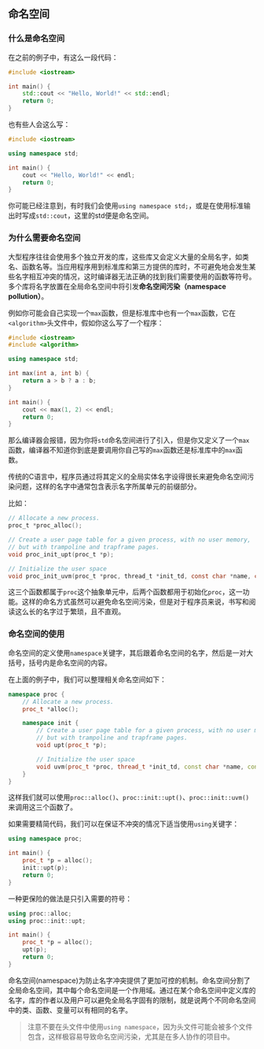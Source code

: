 ## 命名空间

### 什么是命名空间

在之前的例子中，有这么一段代码：

```cpp
#include <iostream>

int main() {
    std::cout << "Hello, World!" << std::endl;
    return 0;
}
```

也有些人会这么写：

```cpp
#include <iostream>

using namespace std;

int main() {
    cout << "Hello, World!" << endl;
    return 0;
}
```

你可能已经注意到，有时我们会使用`using namespace std;`，或是在使用标准输出时写成`std::cout`，这里的std便是命名空间。

### 为什么需要命名空间

大型程序往往会使用多个独立开发的库，这些库又会定义大量的全局名字，如类名、函数名等。当应用程序用到标准库和第三方提供的库时，不可避免地会发生某些名字相互冲突的情况，这时编译器无法正确的找到我们需要使用的函数等符号。多个库将名字放置在全局命名空间中将引发**命名空间污染（namespace pollution）**。

例如你可能会自己实现一个`max`函数，但是标准库中也有一个`max`函数，它在`<algorithm>`头文件中，假如你这么写了一个程序：

```cpp
#include <iostream>
#include <algorithm>

using namespace std;

int max(int a, int b) {
    return a > b ? a : b;
}

int main() {
    cout << max(1, 2) << endl;
    return 0;
}
```

那么编译器会报错，因为你将`std`命名空间进行了引入，但是你又定义了一个`max`函数，编译器不知道你到底是要调用你自己写的`max`函数还是标准库中的`max`函数。

传统的C语言中，程序员通过将其定义的全局实体名字设得很长来避免命名空间污染问题，这样的名字中通常包含表示名字所属单元的前缀部分。

比如：

```c
// Allocate a new process.
proc_t *proc_alloc();

// Create a user page table for a given process, with no user memory,
// but with trampoline and trapframe pages.
void proc_init_upt(proc_t *p);

// Initialize the user space
void proc_init_uvm(proc_t *proc, thread_t *init_td, const char *name, const void *bin, size_t size);
```

这三个函数都属于`proc`这个抽象单元中，后两个函数都用于初始化`proc`，这一功能。这样的命名方式虽然可以避免命名空间污染，但是对于程序员来说，书写和阅读这么长的名字过于繁琐，且不直观。

### 命名空间的使用

命名空间的定义使用`namespace`关键字，其后跟着命名空间的名字，然后是一对大括号，括号内是命名空间的内容。

在上面的例子中，我们可以整理相关命名空间如下：

```cpp
namespace proc {
    // Allocate a new process.
    proc_t *alloc();

    namespace init {
        // Create a user page table for a given process, with no user memory,
        // but with trampoline and trapframe pages.
        void upt(proc_t *p);

        // Initialize the user space
        void uvm(proc_t *proc, thread_t *init_td, const char *name, const void *bin, size_t size);
    }
}
```

这样我们就可以使用`proc::alloc()`、`proc::init::upt()`、`proc::init::uvm()`来调用这三个函数了。

如果需要精简代码，我们可以在保证不冲突的情况下适当使用`using`关键字：

```cpp
using namespace proc;

int main() {
    proc_t *p = alloc();
    init::upt(p);
    return 0;
}
```

一种更保险的做法是只引入需要的符号：

```cpp
using proc::alloc;
using proc::init::upt;

int main() {
    proc_t *p = alloc();
    upt(p);
    return 0;
}
```

命名空间(namespace)为防止名字冲突提供了更加可控的机制。命名空间分割了全局命名空间，其中每个命名空间是一个作用域。通过在某个命名空间中定义库的名字，库的作者以及用户可以避免全局名字固有的限制，就是说两个不同命名空间中的类、函数、变量可以有相同的名字。

> 注意不要在头文件中使用`using namespace`，因为头文件可能会被多个文件包含，这样极容易导致命名空间污染，尤其是在多人协作的项目中。

